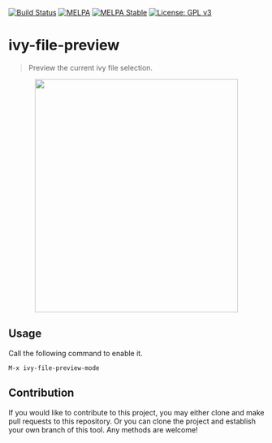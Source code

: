 [![Build Status](https://travis-ci.com/jcs-elpa/ivy-file-preview.svg?branch=master)](https://travis-ci.com/jcs-elpa/ivy-file-preview)
[![MELPA](https://melpa.org/packages/ivy-file-preview-badge.svg)](https://melpa.org/#/ivy-file-preview)
[![MELPA Stable](https://stable.melpa.org/packages/ivy-file-preview-badge.svg)](https://stable.melpa.org/#/ivy-file-preview)
[![License: GPL v3](https://img.shields.io/badge/License-GPL%20v3-blue.svg)](https://www.gnu.org/licenses/gpl-3.0)

# ivy-file-preview
> Preview the current ivy file selection.

<p align="center">
  <img src="./etc/demo.gif" width="400" height="460"/>
</p>

## Usage

Call the following command to enable it.

```
M-x ivy-file-preview-mode
```

## Contribution

If you would like to contribute to this project, you may either
clone and make pull requests to this repository. Or you can
clone the project and establish your own branch of this tool.
Any methods are welcome!

